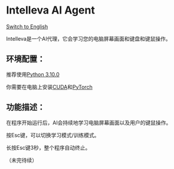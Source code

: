 # Intelleva AI Agent
[Switch to English](https://github.com/EBmddQaKd4l07nugeT7UjWIMn/Intelleva-AI-Agent/blob/main/README_EN.md)

Intelleva是一个AI代理，它会学习您的电脑屏幕画面和键盘和键鼠操作。

## 环境配置：

推荐使用[Python 3.10.0](https://www.python.org/downloads/release/python-3100/)

你需要在电脑上安装[CUDA](https://developer.nvidia.com/cuda-toolkit)和[PyTorch](https://pytorch.org/get-started/locally/)

## 功能描述：

在程序开始运行后，AI会持续地学习电脑屏幕画面以及用户的键鼠操作。

按Esc键，可以切换学习模式/训练模式。

长按Esc键3秒，整个程序自动终止。

（未完待续）
